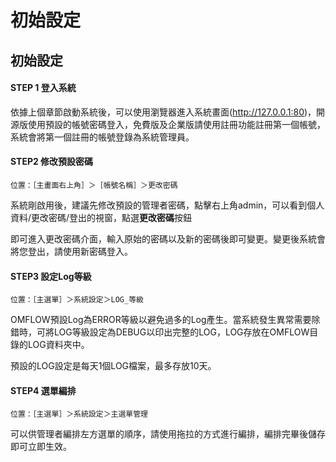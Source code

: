 # 初始設定

## 初始設定

#### STEP 1 登入系統

依據上個章節啟動系統後，可以使用瀏覽器進入系統畫面(http://127.0.0.1:80)，開源版使用預設的帳號密碼登入，免費版及企業版請使用註冊功能註冊第一個帳號，系統會將第一個註冊的帳號登錄為系統管理員。

#### STEP2 修改預設密碼

```
位置：［主畫面右上角］＞［帳號名稱］＞更改密碼
```

系統剛啟用後，建議先修改預設的管理者密碼，點擊右上角admin，可以看到個人資料/更改密碼/登出的視窗，點選**更改密碼**按鈕

即可進入更改密碼介面，輸入原始的密碼以及新的密碼後即可變更。變更後系統會將您登出，請使用新密碼登入。

#### STEP3 設定Log等級

```
位置：［主選單］＞系統設定＞LOG_等級
```

OMFLOW預設Log為ERROR等級以避免過多的Log產生。當系統發生異常需要除錯時，可將LOG等級設定為DEBUG以印出完整的LOG，LOG存放在OMFLOW目錄的LOG資料夾中。

預設的LOG設定是每天1個LOG檔案，最多存放10天。

#### STEP4 選單編排

```
位置：［主選單］＞系統設定＞主選單管理
```

可以供管理者編排左方選單的順序，請使用拖拉的方式進行編排，編排完畢後儲存即可立即生效。
